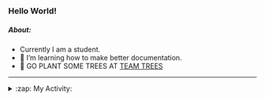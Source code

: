 ### Hello World!

##### About:
- Currently I am a student.
- 🌱 I’m learning how to make better documentation.
- 🌱 GO PLANT SOME TREES AT [TEAM TREES](https://teamtrees.org/)

---
<details>
  <summary>:zap: My Activity:</summary>
  
<!--START_SECTION:waka-->
![Code Time](http://img.shields.io/badge/Code%20Time-1%2C152%20hrs%2045%20mins-blue)

**I'm a Night 🦉** 

```text
🌞 Morning                1655 commits        ██░░░░░░░░░░░░░░░░░░░░░░░   09.69 % 
🌆 Daytime                5913 commits        █████████░░░░░░░░░░░░░░░░   34.63 % 
🌃 Evening                4876 commits        ███████░░░░░░░░░░░░░░░░░░   28.56 % 
🌙 Night                  4629 commits        ███████░░░░░░░░░░░░░░░░░░   27.11 % 
```
📅 **I'm Most Productive on Wednesday** 

```text
Monday                   2492 commits        ████░░░░░░░░░░░░░░░░░░░░░   14.60 % 
Tuesday                  2293 commits        ███░░░░░░░░░░░░░░░░░░░░░░   13.43 % 
Wednesday                3951 commits        ██████░░░░░░░░░░░░░░░░░░░   23.14 % 
Thursday                 2158 commits        ███░░░░░░░░░░░░░░░░░░░░░░   12.64 % 
Friday                   1710 commits        ███░░░░░░░░░░░░░░░░░░░░░░   10.02 % 
Saturday                 1515 commits        ██░░░░░░░░░░░░░░░░░░░░░░░   08.87 % 
Sunday                   2954 commits        ████░░░░░░░░░░░░░░░░░░░░░   17.30 % 
```


📊 **This Week I Spent My Time On** 

```text
🔥 Editors: 
VS Code                  2 mins              █████████████████████████   100.00 % 

🐱‍💻 Projects: 
giveth-dapps-v2          1 min               ████████████████████░░░░░   81.56 % 
praise                   0 secs              █████░░░░░░░░░░░░░░░░░░░░   18.44 % 
```


 Last Updated on 26/07/2023 01:36:52 UTC
<!--END_SECTION:waka-->
</details>
